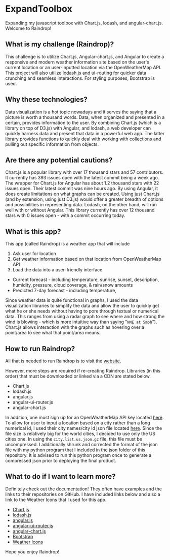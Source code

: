 # ExpandToolbox
Expanding my javascript toolbox with Chart.js, lodash, and angular-chart.js. Welcome to Raindrop!

## What is my challenge (Raindrop)?
This challenge is to utilize Chart.js, Angular-chart.js, and Angular to create a responsive and modern weather information site based on the user's current location or an user-inputted location via the OpenWeatherMap API. This project will also utilize lodash.js and ui-routing for quicker data crunching and seamless interactions. For styling purposes, Bootstrap is used.

## Why these technologies?
Data visualization is a hot topic nowadays and it serves the saying that a picture is worth a thousand words. Data, when organized and presented in a certain, provides information to the user. By combining Chart.js (which is a library on top of D3.js) with Angular, and lodash, a web developer can quickly harness data and present that data in a powerful web app. The latter library provides functions to quickly deal with working with collections and pulling out specific information from objects.

## Are there any potential cautions?
Chart.js is a popular library with over 17 thousand stars and 57 contributors. It currently has 393 issues open with the latest commit being a week ago. The wrapper for Chart.js for Angular has about 1.2 thousand stars with 22 issues open. Their latest commit was nine hours ago. By using Angular, it does create limitations on what graphs can be created. Using just Chart.js (and by extension, using just D3.js) would offer a greater breadth of options and possibilities in representing data. Lodash, on the other hand, will run well with or without Angular. This library currently has over 12 thousand stars with 0 issues open - with a commit occurring today.

## What is this app?
This app (called Raindrop) is a weather app that will include

1. Ask user for location
2. Get weather information based on that location from OpenWeatherMap API
3. Load the data into a user-friendly interface.
  * Current forecast - including temperature, sunrise, sunset, description, humidity, pressure, cloud coverage, & rain/snow amounts
  * Predicted 7-day forecast - including temperature, 

Since weather data is quite functional in graphs, I used the data visualization libraries to simplify the data and allow the user to quickly get what he or she needs without having to pore through textual or numerical data. This ranges from using a radar graph to see where and how strong the wind is blowing - which is more intuitive way than saying "`NNE at 5mph`"). Chart.js allows interaction with the graphs such as hovering over a point/area to see what that point/area means.

## How to run Raindrop?
All that is needed to run Raindrop is to visit the [website](http://students.washington.edu/wuv21/ExpandToolbox/#/welcome).

However, more steps are required if re-creating Raindrop. Libraries (in this order) that must be downloaded or linked via a CDN are stated below.
* Chart.js
* lodash.js
* angular.js
* angular-ui-router.js
* angular-chart.js

In addition, one must sign up for an OpenWeatherMap API key located [here](http://openweathermap.org/api). To allow for user to input a location based on a city rather than a long numerical id, I used their city names/city id json file located [here](http://bulk.openweathermap.org/sample/). Since the file size is relatively big for the world cities, I decided to use only the US cities one. In using the `city.list.us.json.gz` file, this file must be uncompressed. I additionally shrunk and corrected the format of the json file with my python program that I included in the json folder of this repository. It is advised to run this python program once to generate a compressed json prior to deploying the final product.

## What to do if I want to learn more?
Definitely check out the documentation! They often have examples and the links to their repositories on GitHub. I have included links below and also a link to the Weather Icons that I used for this app.
* [Chart.js](http://www.chartjs.org/)
* [lodash.js](https://lodash.com/)
* [angular.js](https://angularjs.org/)
* [angular-ui-router.js](http://angular-ui.github.io/ui-router/site/#/api/ui.router)
* [angular-chart.js](http://jtblin.github.io/angular-chart.js/)
* [Bootstrap](http://getbootstrap.com/getting-started/)
* [Weather Icons](https://erikflowers.github.io/weather-icons/)

Hope you enjoy Raindrop!